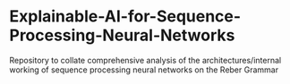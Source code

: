 # Explainable-AI-for-Sequence-Processing-Neural-Networks
Repository to collate comprehensive analysis of the architectures/internal working of sequence processing neural networks on the Reber Grammar
